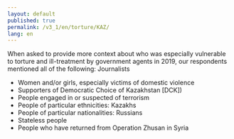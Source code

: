 ```yaml
---
layout: default
published: true
permalink: /v3_1/en/torture/KAZ/
lang: en
---
```

When asked to provide more context about who was especially vulnerable to torture and ill-treatment by government agents in 2019, our respondents mentioned all of the following:
Journalists 

-	Women and/or girls, especially victims of domestic violence
-	Supporters of Democratic Choice of Kazakhstan [DCK])
-	People engaged in or suspected of terrorism
-	People of particular ethnicities: Kazakhs
-	People of particular nationalities: Russians
-	Stateless people
-	People who have returned from Operation Zhusan in Syria


